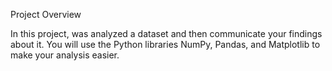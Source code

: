 Project Overview

In this project, was analyzed a dataset and then communicate your findings about it. You will use the Python libraries NumPy, Pandas, and Matplotlib to make your analysis easier.